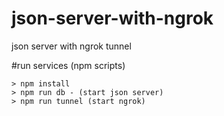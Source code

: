 # json-server-with-ngrok
json server with ngrok tunnel

#run services (npm scripts)

```
> npm install
> npm run db - (start json server)
> npm run tunnel (start ngrok)
```


